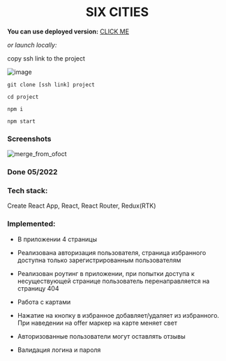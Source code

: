 <h1 align="center">SIX CITIES</h1>

**You can use deployed version:** [CLICK ME](https://six-cities-sigma.vercel.app)

*or launch locally:*

copy ssh link to the project

![image](https://user-images.githubusercontent.com/70276651/227761321-509e81b3-3dff-46af-b74b-14e268261b76.png)

`git clone [ssh link] project`

`cd project`

`npm i`

`npm start`


### Screenshots

![merge_from_ofoct](https://user-images.githubusercontent.com/70276651/227761486-2fb9cd75-25a3-4d7a-929a-71bef299b1b8.jpg)

### Done 05/2022

### Tech stack:
Create React App, React, React Router, Redux(RTK)

### Implemented:

* В приложении 4 страницы

* Реализована авторизация пользователя, страница избранного доступна только зарегистрированным пользователям

* Реализован роутинг в приложении, при попытки доступа к несуществующей странице пользователь перенаправляется на страницу 404

* Работа с картами

* Нажатие на кнопку в избранное добавляет/удаляет из избранного. При наведении на offer маркер на карте меняет свет

* Авторизованные пользователи могут оставлять отзывы

* Валидация логина и пароля

